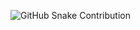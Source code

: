 ![GitHub Snake Contribution](https://github.com/taiyorath/taiyorath/blob/output/github-contribution-grid-snake.svg)
